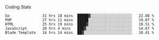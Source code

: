 Coding Stats
<!--START_SECTION:waka-->

```text
Go               31 hrs 18 mins  █████▓░░░░░░░░░░░░░░░░░░░   22.88 %
PHP              27 hrs 11 mins  █████░░░░░░░░░░░░░░░░░░░░   19.87 %
HTML             25 hrs 19 mins  ████▓░░░░░░░░░░░░░░░░░░░░   18.51 %
JavaScript       20 hrs 4 mins   ███▓░░░░░░░░░░░░░░░░░░░░░   14.67 %
Blade Template   14 hrs 14 mins  ██▓░░░░░░░░░░░░░░░░░░░░░░   10.41 %
```

<!--END_SECTION:waka-->
